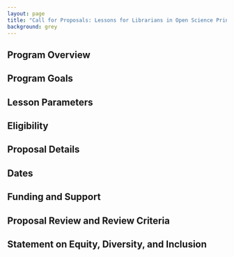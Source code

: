 ```yaml
---
layout: page
title: "Call for Proposals: Lessons for Librarians in Open Science Principles and Methods" 
background: grey
---
```


## Program Overview 

## Program Goals

## Lesson Parameters

## Eligibility

## Proposal Details

## Dates 

## Funding and Support

## Proposal Review and Review Criteria

## Statement on Equity, Diversity, and Inclusion



